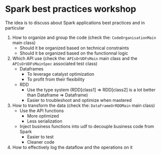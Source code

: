 # Spark best practices workshop 

The idea is to discuss about Spark applications best practices and in particular

1) How to organize and group the code (check the: `CodeOrganisationMain` main class)
    - Should it be organized based on technical constraints
    - Should it be organized based on the functionnal logic
2) Which API use (check the: `APIsOrUDFsMain` main class and the `APIsOrUDFsMainSpec` associated test class)
    - Dataframes
        - To leverage catalyst optimization
        - To profit from their flexibility
    - RDD
        - Use the type system (RDD[class1] => RDD[class2] is a lot better than Dataframe => Dataframe)
        - Easier to troubleshoot and optimize when mastered
3) How to transform the data (check the: `DataFrameOrRDDMain` main class)
    - Use the API functions
        - More optimized
        - Less serialization
    - Inject business functions into udf to decouple business code from Spark
        - Easier to test
        - Cleaner code
4) How to effectively log the dataflow and the operations on it
